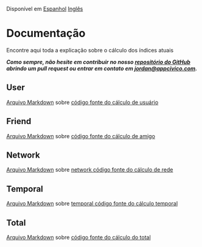 Disponível em [Espanhol](https://github.com/AppCivico/pegabot-backend/blob/master/documentation/README_ES.md) [Inglês](https://github.com/AppCivico/pegabot-backend/blob/master/documentation/README.md)

# Documentação
Encontre aqui toda a explicação sobre o cálculo dos índices atuais

**_Como sempre, não hesite em contribuir no nosso [repositório do GitHub](https://github.com/AppCivico/pegabot-backend) abrindo um pull request ou entrar em contato em [jordan@appcivico.com](mailto:jordan@appcivico.com)._**

## User

[Arquivo Markdown](https://github.com/AppCivico/spottingbot/blob/master/documentation/português/User.md) sobre [código fonte do cálculo de usuário](https://github.com/AppCivico/spottingbot/blob/master/source/index/user.js)

## Friend

[Arquivo Markdown](https://github.com/AppCivico/spottingbot/blob/master/documentation/português/Friend.md) sobre [código fonte do cálculo de amigo](https://github.com/AppCivico/spottingbot/blob/master/source/index/friends.js)

## Network

[Arquivo Markdown](https://github.com/AppCivico/spottingbot/blob/master/documentation/português/Network.md) sobre [network código fonte do cálculo de rede](https://github.com/AppCivico/spottingbot/blob/master/source/index/network.js)

## Temporal

[Arquivo Markdown](https://github.com/AppCivico/spottingbot/blob/master/documentation/português/Temporal.md) sobre [temporal código fonte do cálculo temporal](https://github.com/AppCivico/spottingbot/blob/master/source/index/temporal.js)

## Total

[Arquivo Markdown](https://github.com/AppCivico/spottingbot/blob/master/documentation/português/Total.md) sobre [código fonte do cálculo do total](https://github.com/AppCivico/spottingbot/blob/master/source/analyze.js)
